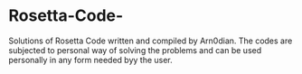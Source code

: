 # Rosetta-Code-
Solutions of Rosetta Code written and compiled by Arn0dian. 
The codes are subjected to personal way of solving the problems and can be used personally in any form needed byy the user.
